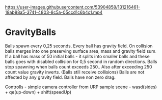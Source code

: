 

https://user-images.githubusercontent.com/53904858/131216461-18ab88a5-3741-4803-8c5a-05ccd1c6b4c1.mp4

# GravityBalls

Balls spawn every 0,25 seconds.
Every ball has gravity field.
On collision balls merges into one preserving surface area, mass and gravity field sum.
If a ball has mass of 50 initial balls - it splits into smaller balls and these balls goes with disabled collision for 0,5 second in random directions.
Balls stop spawning when balls count exceeds 250..
Also after exceeding 250 count value gravity inverts. (Balls still receive collisions)
Balls are not affected by any gravity field.
Balls have non zero drag.

Controlls - simple camera controller from URP sample scene - wasd(sides) + qe(up-down) + shift(speedUp)
